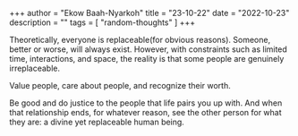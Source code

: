 +++
author = "Ekow Baah-Nyarkoh"
title = "23-10-22"
date = "2022-10-23"
description = ""
tags = [
    "random-thoughts"
]
+++

Theoretically, everyone is replaceable(for obvious reasons). Someone, better or worse, will always exist. However, with constraints such as limited time, interactions, and space, the reality is that some people are genuinely irreplaceable.

Value people, care about people, and recognize their worth.

Be good and do justice to the people that life pairs you up with. And when that relationship ends, for whatever reason, see the other person for what they are: a divine yet replaceable human being.
